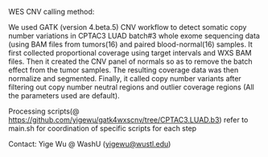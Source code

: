 WES CNV calling method:

We used GATK (version 4.beta.5) CNV workflow to detect somatic copy number variations in CPTAC3 LUAD batch#3 whole exome sequencing data (using BAM files from tumors(16) and paired blood-normal(16) samples. It first collected proportional coverage using target intervals and WXS BAM files. Then it created the CNV panel of normals so as to remove the batch effect from the tumor samples. The resulting coverage data was then normalize and segmented. Finally, it called copy number variants after filtering out copy number neutral regions and outlier coverage regions (All the parameters used are default).

Processing scripts(@ https://github.com/yigewu/gatk4wxscnv/tree/CPTAC3.LUAD.b3)
	refer to main.sh for coordination of specific scripts for each step
	
Contact: Yige Wu @ WashU (yigewu@wustl.edu)

